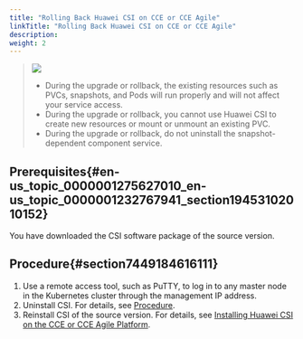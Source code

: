 ```yaml
---
title: "Rolling Back Huawei CSI on CCE or CCE Agile"
linkTitle: "Rolling Back Huawei CSI on CCE or CCE Agile"
description: 
weight: 2
---
```


>![](/css-docs/public_sys-resources/en-us/icon-notice.gif)  
>-   During the upgrade or rollback, the existing resources such as PVCs, snapshots, and Pods will run properly and will not affect your service access.
>-   During the upgrade or rollback, you cannot use Huawei CSI to create new resources or mount or unmount an existing PVC.
>-   During the upgrade or rollback, do not uninstall the snapshot-dependent component service.

## Prerequisites{#en-us_topic_0000001275627010_en-us_topic_0000001232767941_section19453102010152}

You have downloaded the CSI software package of the source version.

## Procedure{#section7449184616111}

1.  Use a remote access tool, such as PuTTY, to log in to any master node in the Kubernetes cluster through the management IP address.
2.  Uninstall CSI. For details, see  [Procedure](/docs/installation-and-deployment/uninstalling-huawei-csi/uninstalling-huawei-csi-using-helm/uninstalling-huawei-csi-on-cce-or-cce-agile#section1489941282414).
3.  Reinstall CSI of the source version. For details, see  [Installing Huawei CSI on the CCE or CCE Agile Platform](/docs/installation-and-deployment/installing-huawei-csi/installing-huawei-csi-using-helm/installing-huawei-csi-on-the-cce-or-cce-agile-platform).

